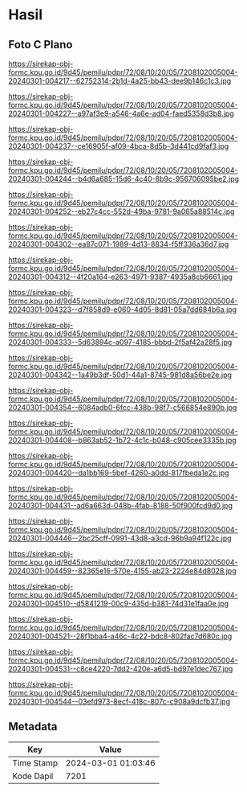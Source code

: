 # Hasil

## Foto C Plano

https://sirekap-obj-formc.kpu.go.id/9d45/pemilu/pdpr/72/08/10/20/05/7208102005004-20240301-004217--62752314-2b1d-4a25-bb43-dee9b146c1c3.jpg

https://sirekap-obj-formc.kpu.go.id/9d45/pemilu/pdpr/72/08/10/20/05/7208102005004-20240301-004227--a97af3e9-a546-4a6e-ad04-faed5358d3b8.jpg

https://sirekap-obj-formc.kpu.go.id/9d45/pemilu/pdpr/72/08/10/20/05/7208102005004-20240301-004237--ce16905f-af09-4bca-8d5b-3d441cd9faf3.jpg

https://sirekap-obj-formc.kpu.go.id/9d45/pemilu/pdpr/72/08/10/20/05/7208102005004-20240301-004244--b4d6a685-15d6-4c40-8b9c-956706095be2.jpg

https://sirekap-obj-formc.kpu.go.id/9d45/pemilu/pdpr/72/08/10/20/05/7208102005004-20240301-004252--eb27c4cc-552d-49ba-9781-9a065a88514c.jpg

https://sirekap-obj-formc.kpu.go.id/9d45/pemilu/pdpr/72/08/10/20/05/7208102005004-20240301-004302--ea87c071-1989-4d13-8834-f5ff336a36d7.jpg

https://sirekap-obj-formc.kpu.go.id/9d45/pemilu/pdpr/72/08/10/20/05/7208102005004-20240301-004312--4f20a164-e263-4971-9387-4935a8cb6661.jpg

https://sirekap-obj-formc.kpu.go.id/9d45/pemilu/pdpr/72/08/10/20/05/7208102005004-20240301-004323--d7f858d9-e060-4d05-8d81-05a7dd684b6a.jpg

https://sirekap-obj-formc.kpu.go.id/9d45/pemilu/pdpr/72/08/10/20/05/7208102005004-20240301-004333--5d63894c-a097-4185-bbbd-2f5af42a28f5.jpg

https://sirekap-obj-formc.kpu.go.id/9d45/pemilu/pdpr/72/08/10/20/05/7208102005004-20240301-004342--1a49b3df-50d1-44a1-8745-981d8a56be2e.jpg

https://sirekap-obj-formc.kpu.go.id/9d45/pemilu/pdpr/72/08/10/20/05/7208102005004-20240301-004354--6084adb0-6fcc-438b-98f7-c566854e890b.jpg

https://sirekap-obj-formc.kpu.go.id/9d45/pemilu/pdpr/72/08/10/20/05/7208102005004-20240301-004408--b863ab52-1b72-4c1c-b048-c905cee3335b.jpg

https://sirekap-obj-formc.kpu.go.id/9d45/pemilu/pdpr/72/08/10/20/05/7208102005004-20240301-004420--da1bb169-5bef-4260-a0dd-817fbeda1e2c.jpg

https://sirekap-obj-formc.kpu.go.id/9d45/pemilu/pdpr/72/08/10/20/05/7208102005004-20240301-004431--ad6a663d-048b-4fab-8188-50f900fcd9d0.jpg

https://sirekap-obj-formc.kpu.go.id/9d45/pemilu/pdpr/72/08/10/20/05/7208102005004-20240301-004446--2bc25cff-0991-43d8-a3cd-96b9a94f122c.jpg

https://sirekap-obj-formc.kpu.go.id/9d45/pemilu/pdpr/72/08/10/20/05/7208102005004-20240301-004459--82365e16-570e-4155-ab23-2224e84d8028.jpg

https://sirekap-obj-formc.kpu.go.id/9d45/pemilu/pdpr/72/08/10/20/05/7208102005004-20240301-004510--d5841219-00c9-435d-b381-74d31e1faa0e.jpg

https://sirekap-obj-formc.kpu.go.id/9d45/pemilu/pdpr/72/08/10/20/05/7208102005004-20240301-004521--28f1bba4-a46c-4c22-bdc8-802fac7d680c.jpg

https://sirekap-obj-formc.kpu.go.id/9d45/pemilu/pdpr/72/08/10/20/05/7208102005004-20240301-004531--c8ce4220-7dd2-420e-a6d5-bd97e1dec767.jpg

https://sirekap-obj-formc.kpu.go.id/9d45/pemilu/pdpr/72/08/10/20/05/7208102005004-20240301-004544--03efd973-8ecf-418c-807c-c908a9dcfb37.jpg


## Metadata

| Key        | Value               |
| ---------- | ------------------- |
| Time Stamp | 2024-03-01 01:03:46 |
| Kode Dapil | 7201                |



